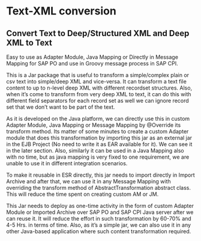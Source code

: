 # Text-XML conversion #

## Convert Text to Deep/Structured XML and Deep XML to Text
Easy to use as Adapter Module, Java Mapping or Directly in Message Mapping for SAP PO and use in Groovy message process in SAP CPI.

This is a Jar package that is useful to transform a simple/complex plain or csv text into simple/deep XML and vice-versa. It can transform a text file content to up to n-level deep XML with different recordset structures. Also, when it’s come to transform from very deep XML to text, it can do this with different field separators for each record set as well we can ignore record set that we don’t 
want to be part of the text.

As it is developed on the Java platform, we can directly use this in custom Adapter Module, Java Mapping or Message Mapping by @Override its transform method. Its matter of some minutes to create a custom Adapter module that does this transformation by importing this jar as an external jar in the EJB Project (No need to write it as EAR available for it). We can see it in the later section. Also, similarly it can be used in a Java Mapping also with no time, but as java mapping is very fixed to one requirement, we are unable to use it in different integration scenarios.

To make it reusable in ESR directly, this jar needs to import directly in Import Archive and after that, we can use it in any Message Mapping with overriding the transform method of AbstractTransformation abstract class. This will reduce the time spent on creating custom AM or JM.

This Jar needs to deploy as one-time activity in the form of custom Adapter Module or Imported Archive over SAP PO and SAP CPI Java server after we can reuse it. It will reduce the effort in such transformation by 60-70% and 4-5 Hrs. in terms of time. Also, as it’s a simple jar, we can also use it in any other Java-based application where such content transformation required.